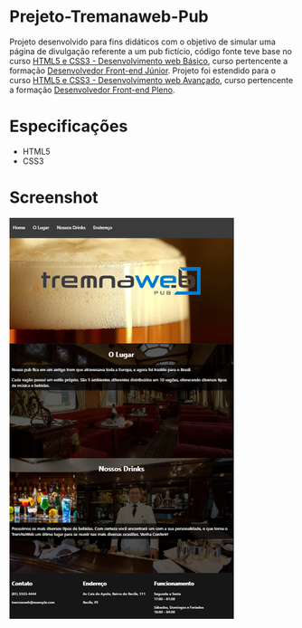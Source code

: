 # Prejeto-Tremanaweb-Pub
Projeto desenvolvido para fins didáticos com o objetivo de simular uma página de divulgação referente a um pub fictício, código fonte teve base no curso [HTML5 e CSS3 - Desenvolvimento web Básico](https://www.treinaweb.com.br/curso/desenvolvimento-web-com-html5-e-css3-basico), 
curso pertencente a formação [Desenvolvedor Front-end Júnior](https://www.treinaweb.com.br/formacao/desenvolvedor-front-end-junior). Projeto foi estendido para o curso
[HTML5 e CSS3 - Desenvolvimento web Avançado](https://www.treinaweb.com.br/curso/desenvolvimento-web-com-html5-e-css3-avancado),
curso pertencente a formação [Desenvolvedor Front-end Pleno](https://www.treinaweb.com.br/formacao/desenvolvedor-front-end-pleno).

# Especificações
- HTML5
- CSS3

# Screenshot
<html lang="pt-br">
<head>
</head>
<body>
	<img src="https://github.com/PauloAlves8039/Prejeto-Tremanaweb-Pub/blob/master/imagens/tremnaweb.png" />
</body>
</html>

